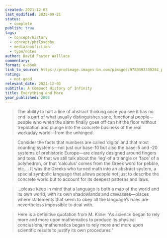 ```yaml
---
created: 2021-12-03
last_modified: 2025-09-21
status:
  - complete
publish: true
tags:
  - concept/history
  - concept/philosophy
  - media/nonfiction
  - type/notes
author: David Foster Walllace
commentary:
format: e-book
link_to_source: https://prodimage.images-bn.com/pimages/9780393339284_p0_v4_s1200x1200.jpg
rating:
  - not-good
relevant_date: 2021-12-03
subtitle: A Compact History of Infinity
title: Everything and More
year_published: 2003
---
```


> The ability to halt a line of abstract thinking once you see it has no end is part of what usually distinguishes sane, functional people—people who when the alarm finally goes off can hit the floor without trepidation and plunge into the concrete business of the real workaday world—from the unhinged.

> Consider the facts that numbers are called ‘digits’ and that most counting systems—not just our base-10 but also the base-5 and -20 systems of prehistoric Europe—are clearly designed around fingers and toes. Or that we still talk about the ‘leg’ of a triangle or ‘face’ of a polyhedron, or that ‘calculus’ comes from the Greek word for pebble, etc…. It was the Greeks who turned math into an abstract system, a special symbolic language that allows people not just to describe the concrete world but to account for its deepest patterns and laws.

> …please keep in mind that a language is both a map of the world and its own world, with its own shadowlands and crevasses—places where statements that seem to obey all the language’s rules are nevertheless impossible to deal with.

> Here is a definitive quotation from M. Kline: “As science began to rely more and more upon mathematics to produce its physical conclusions, mathematics began to rely more and more upon scientific results to justify its own procedures.”
